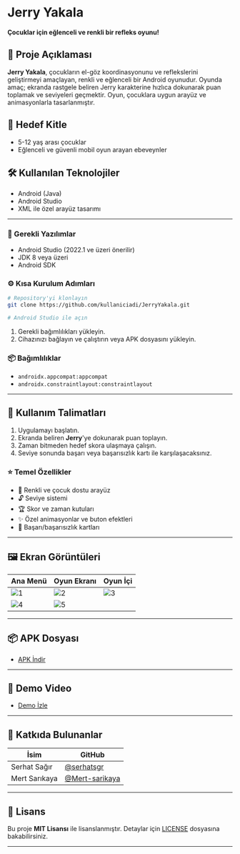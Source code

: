 # Jerry Yakala

**Çocuklar için eğlenceli ve renkli bir refleks oyunu!**

## 📌 Proje Açıklaması

**Jerry Yakala**, çocukların el-göz koordinasyonunu ve reflekslerini geliştirmeyi amaçlayan, renkli ve eğlenceli bir Android oyunudur. Oyunda amaç; ekranda rastgele beliren Jerry karakterine hızlıca dokunarak puan toplamak ve seviyeleri geçmektir. Oyun, çocuklara uygun arayüz ve animasyonlarla tasarlanmıştır.

## 🎯 Hedef Kitle

* 5-12 yaş arası çocuklar
* Eğlenceli ve güvenli mobil oyun arayan ebeveynler

## 🛠️ Kullanılan Teknolojiler

* Android (Java)
* Android Studio
* XML ile özel arayüz tasarımı

---

### 📂 Gerekli Yazılımlar

* Android Studio (2022.1 ve üzeri önerilir)
* JDK 8 veya üzeri
* Android SDK

### ⚙️ Kısa Kurulum Adımları

```bash
# Repository'yi klonlayın
git clone https://github.com/kullaniciadi/JerryYakala.git

# Android Studio ile açın
```

1. Gerekli bağımlılıkları yükleyin.
2. Cihazınızı bağlayın ve çalıştırın veya APK dosyasını yükleyin.

### 📦 Bağımlılıklar

* `androidx.appcompat:appcompat`
* `androidx.constraintlayout:constraintlayout`

---

## 📱 Kullanım Talimatları

1. Uygulamayı başlatın.
2. Ekranda beliren **Jerry**'ye dokunarak puan toplayın.
3. Zaman bitmeden hedef skora ulaşmaya çalışın.
4. Seviye sonunda başarı veya başarısızlık kartı ile karşılaşacaksınız.

### ⭐ Temel Özellikler

* 🎨 Renkli ve çocuk dostu arayüz
* 🔓 Seviye sistemi
* 🏆 Skor ve zaman kutuları
* ✨ Özel animasyonlar ve buton efektleri
* 🎉 Başarı/başarısızlık kartları

---

## 🖼️ Ekran Görüntüleri

| Ana Menü                                                                              | Oyun Ekranı                                                                           | Oyun İçi                                                                              |
| ------------------------------------------------------------------------------------- | ------------------------------------------------------------------------------------- | ------------------------------------------------------------------------------------- |
| ![1](https://github.com/user-attachments/assets/508c0e41-cec3-4086-9eae-760e4527149a) | ![2](https://github.com/user-attachments/assets/ae098b7e-66ca-4c3c-bfcf-8bdbe4bdc805) | ![3](https://github.com/user-attachments/assets/f4cd6c8f-257c-421f-9cd3-09ffb952adb5) |
| ![4](https://github.com/user-attachments/assets/84d9bb7f-5a97-4063-a52b-8c902449e3d8) | ![5](https://github.com/user-attachments/assets/7937e84d-fedf-45e4-8f79-7154390db198) |                                                                                       |

---

## 📦 APK Dosyası

* [APK İndir](https://drive.google.com/file/d/11z6zTnLtmoOWcAm8rzb27MtYUK2SqgZD/view?usp=sharing)

---

## 🎥 Demo Video

* [Demo İzle](https://youtube.com/shorts/Rtel6iTs_7I?feature=share)

---

## 👥 Katkıda Bulunanlar

| İsim          | GitHub                                             |
| ------------- | -------------------------------------------------- |
| Serhat Sağır  | [@serhatsgr](https://github.com/serhatsgr)         |
| Mert Sarıkaya | [@Mert-sarikaya](https://github.com/Mert-sarikaya) |

---

## 📄 Lisans

Bu proje **MIT Lisansı** ile lisanslanmıştır. Detaylar için [LICENSE](LICENSE) dosyasına bakabilirsiniz.

---


